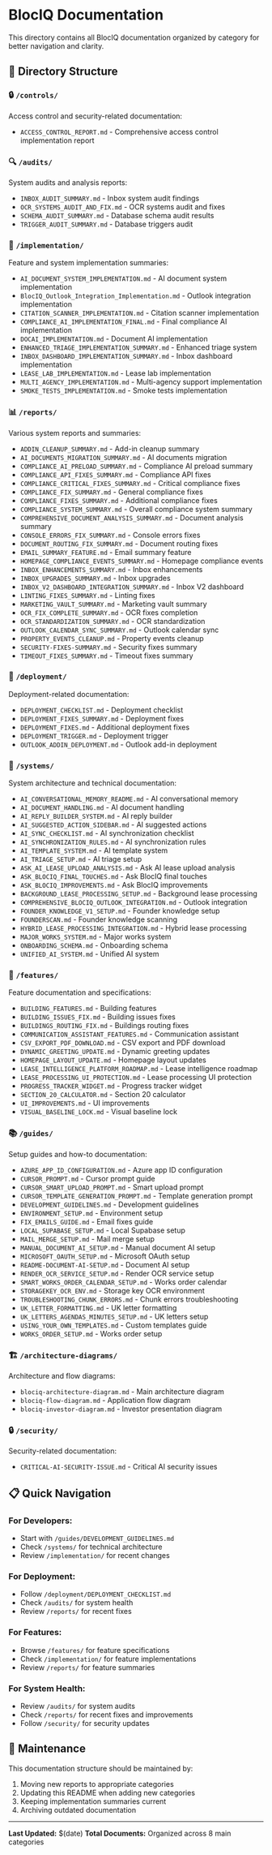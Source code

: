 # BlocIQ Documentation

This directory contains all BlocIQ documentation organized by category for better navigation and clarity.

## 📁 Directory Structure

### 🔒 `/controls/`
Access control and security-related documentation:
- `ACCESS_CONTROL_REPORT.md` - Comprehensive access control implementation report

### 🔍 `/audits/`
System audits and analysis reports:
- `INBOX_AUDIT_SUMMARY.md` - Inbox system audit findings
- `OCR_SYSTEMS_AUDIT_AND_FIX.md` - OCR systems audit and fixes
- `SCHEMA_AUDIT_SUMMARY.md` - Database schema audit results
- `TRIGGER_AUDIT_SUMMARY.md` - Database triggers audit

### 🚀 `/implementation/`
Feature and system implementation summaries:
- `AI_DOCUMENT_SYSTEM_IMPLEMENTATION.md` - AI document system implementation
- `BlocIQ_Outlook_Integration_Implementation.md` - Outlook integration implementation
- `CITATION_SCANNER_IMPLEMENTATION.md` - Citation scanner implementation
- `COMPLIANCE_AI_IMPLEMENTATION_FINAL.md` - Final compliance AI implementation
- `DOCAI_IMPLEMENTATION.md` - Document AI implementation
- `ENHANCED_TRIAGE_IMPLEMENTATION_SUMMARY.md` - Enhanced triage system
- `INBOX_DASHBOARD_IMPLEMENTATION_SUMMARY.md` - Inbox dashboard implementation
- `LEASE_LAB_IMPLEMENTATION.md` - Lease lab implementation
- `MULTI_AGENCY_IMPLEMENTATION.md` - Multi-agency support implementation
- `SMOKE_TESTS_IMPLEMENTATION.md` - Smoke tests implementation

### 📊 `/reports/`
Various system reports and summaries:
- `ADDIN_CLEANUP_SUMMARY.md` - Add-in cleanup summary
- `AI_DOCUMENTS_MIGRATION_SUMMARY.md` - AI documents migration
- `COMPLIANCE_AI_PRELOAD_SUMMARY.md` - Compliance AI preload summary
- `COMPLIANCE_API_FIXES_SUMMARY.md` - Compliance API fixes
- `COMPLIANCE_CRITICAL_FIXES_SUMMARY.md` - Critical compliance fixes
- `COMPLIANCE_FIX_SUMMARY.md` - General compliance fixes
- `COMPLIANCE_FIXES_SUMMARY.md` - Additional compliance fixes
- `COMPLIANCE_SYSTEM_SUMMARY.md` - Overall compliance system summary
- `COMPREHENSIVE_DOCUMENT_ANALYSIS_SUMMARY.md` - Document analysis summary
- `CONSOLE_ERRORS_FIX_SUMMARY.md` - Console errors fixes
- `DOCUMENT_ROUTING_FIX_SUMMARY.md` - Document routing fixes
- `EMAIL_SUMMARY_FEATURE.md` - Email summary feature
- `HOMEPAGE_COMPLIANCE_EVENTS_SUMMARY.md` - Homepage compliance events
- `INBOX_ENHANCEMENTS_SUMMARY.md` - Inbox enhancements
- `INBOX_UPGRADES_SUMMARY.md` - Inbox upgrades
- `INBOX_V2_DASHBOARD_INTEGRATION_SUMMARY.md` - Inbox V2 dashboard
- `LINTING_FIXES_SUMMARY.md` - Linting fixes
- `MARKETING_VAULT_SUMMARY.md` - Marketing vault summary
- `OCR_FIX_COMPLETE_SUMMARY.md` - OCR fixes completion
- `OCR_STANDARDIZATION_SUMMARY.md` - OCR standardization
- `OUTLOOK_CALENDAR_SYNC_SUMMARY.md` - Outlook calendar sync
- `PROPERTY_EVENTS_CLEANUP.md` - Property events cleanup
- `SECURITY-FIXES-SUMMARY.md` - Security fixes summary
- `TIMEOUT_FIXES_SUMMARY.md` - Timeout fixes summary

### 🚀 `/deployment/`
Deployment-related documentation:
- `DEPLOYMENT_CHECKLIST.md` - Deployment checklist
- `DEPLOYMENT_FIXES_SUMMARY.md` - Deployment fixes
- `DEPLOYMENT_FIXES.md` - Additional deployment fixes
- `DEPLOYMENT_TRIGGER.md` - Deployment trigger
- `OUTLOOK_ADDIN_DEPLOYMENT.md` - Outlook add-in deployment

### 🔧 `/systems/`
System architecture and technical documentation:
- `AI_CONVERSATIONAL_MEMORY_README.md` - AI conversational memory
- `AI_DOCUMENT_HANDLING.md` - AI document handling
- `AI_REPLY_BUILDER_SYSTEM.md` - AI reply builder
- `AI_SUGGESTED_ACTION_SIDEBAR.md` - AI suggested actions
- `AI_SYNC_CHECKLIST.md` - AI synchronization checklist
- `AI_SYNCHRONIZATION_RULES.md` - AI synchronization rules
- `AI_TEMPLATE_SYSTEM.md` - AI template system
- `AI_TRIAGE_SETUP.md` - AI triage setup
- `ASK_AI_LEASE_UPLOAD_ANALYSIS.md` - Ask AI lease upload analysis
- `ASK_BLOCIQ_FINAL_TOUCHES.md` - Ask BlocIQ final touches
- `ASK_BLOCIQ_IMPROVEMENTS.md` - Ask BlocIQ improvements
- `BACKGROUND_LEASE_PROCESSING_SETUP.md` - Background lease processing
- `COMPREHENSIVE_BLOCIQ_OUTLOOK_INTEGRATION.md` - Outlook integration
- `FOUNDER_KNOWLEDGE_V1_SETUP.md` - Founder knowledge setup
- `FOUNDERSCAN.md` - Founder knowledge scanning
- `HYBRID_LEASE_PROCESSING_INTEGRATION.md` - Hybrid lease processing
- `MAJOR_WORKS_SYSTEM.md` - Major works system
- `ONBOARDING_SCHEMA.md` - Onboarding schema
- `UNIFIED_AI_SYSTEM.md` - Unified AI system

### 🎨 `/features/`
Feature documentation and specifications:
- `BUILDING_FEATURES.md` - Building features
- `BUILDING_ISSUES_FIX.md` - Building issues fixes
- `BUILDINGS_ROUTING_FIX.md` - Buildings routing fixes
- `COMMUNICATION_ASSISTANT_FEATURES.md` - Communication assistant
- `CSV_EXPORT_PDF_DOWNLOAD.md` - CSV export and PDF download
- `DYNAMIC_GREETING_UPDATE.md` - Dynamic greeting updates
- `HOMEPAGE_LAYOUT_UPDATE.md` - Homepage layout updates
- `LEASE_INTELLIGENCE_PLATFORM_ROADMAP.md` - Lease intelligence roadmap
- `LEASE_PROCESSING_UI_PROTECTION.md` - Lease processing UI protection
- `PROGRESS_TRACKER_WIDGET.md` - Progress tracker widget
- `SECTION_20_CALCULATOR.md` - Section 20 calculator
- `UI_IMPROVEMENTS.md` - UI improvements
- `VISUAL_BASELINE_LOCK.md` - Visual baseline lock

### 📚 `/guides/`
Setup guides and how-to documentation:
- `AZURE_APP_ID_CONFIGURATION.md` - Azure app ID configuration
- `CURSOR_PROMPT.md` - Cursor prompt guide
- `CURSOR_SMART_UPLOAD_PROMPT.md` - Smart upload prompt
- `CURSOR_TEMPLATE_GENERATION_PROMPT.md` - Template generation prompt
- `DEVELOPMENT_GUIDELINES.md` - Development guidelines
- `ENVIRONMENT_SETUP.md` - Environment setup
- `FIX_EMAILS_GUIDE.md` - Email fixes guide
- `LOCAL_SUPABASE_SETUP.md` - Local Supabase setup
- `MAIL_MERGE_SETUP.md` - Mail merge setup
- `MANUAL_DOCUMENT_AI_SETUP.md` - Manual document AI setup
- `MICROSOFT_OAUTH_SETUP.md` - Microsoft OAuth setup
- `README-DOCUMENT-AI-SETUP.md` - Document AI setup
- `RENDER_OCR_SERVICE_SETUP.md` - Render OCR service setup
- `SMART_WORKS_ORDER_CALENDAR_SETUP.md` - Works order calendar
- `STORAGEKEY_OCR_ENV.md` - Storage key OCR environment
- `TROUBLESHOOTING_CHUNK_ERRORS.md` - Chunk errors troubleshooting
- `UK_LETTER_FORMATTING.md` - UK letter formatting
- `UK_LETTERS_AGENDAS_MINUTES_SETUP.md` - UK letters setup
- `USING_YOUR_OWN_TEMPLATES.md` - Custom templates guide
- `WORKS_ORDER_SETUP.md` - Works order setup

### 🏗️ `/architecture-diagrams/`
Architecture and flow diagrams:
- `blociq-architecture-diagram.md` - Main architecture diagram
- `blociq-flow-diagram.md` - Application flow diagram
- `blociq-investor-diagram.md` - Investor presentation diagram

### 🔒 `/security/`
Security-related documentation:
- `CRITICAL-AI-SECURITY-ISSUE.md` - Critical AI security issues

## 📋 Quick Navigation

### For Developers:
- Start with `/guides/DEVELOPMENT_GUIDELINES.md`
- Check `/systems/` for technical architecture
- Review `/implementation/` for recent changes

### For Deployment:
- Follow `/deployment/DEPLOYMENT_CHECKLIST.md`
- Check `/audits/` for system health
- Review `/reports/` for recent fixes

### For Features:
- Browse `/features/` for feature specifications
- Check `/implementation/` for feature implementations
- Review `/reports/` for feature summaries

### For System Health:
- Review `/audits/` for system audits
- Check `/reports/` for recent fixes and improvements
- Follow `/security/` for security updates

## 🔄 Maintenance

This documentation structure should be maintained by:
1. Moving new reports to appropriate categories
2. Updating this README when adding new categories
3. Keeping implementation summaries current
4. Archiving outdated documentation

---

**Last Updated:** $(date)
**Total Documents:** Organized across 8 main categories

